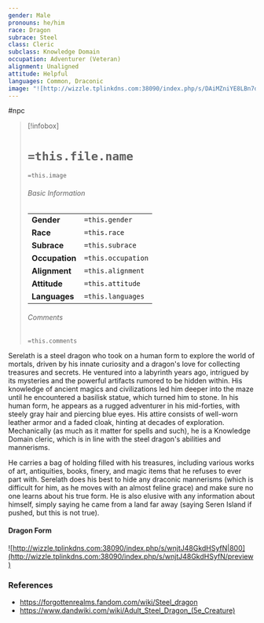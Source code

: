 ```yaml
---
gender: Male
pronouns: he/him
race: Dragon
subrace: Steel
class: Cleric
subclass: Knowledge Domain
occupation: Adventurer (Veteran)
alignment: Unaligned
attitude: Helpful
languages: Common, Draconic
image: "![http://wizzle.tplinkdns.com:38090/index.php/s/DAiMZniYE8LBn7d/preview|250](http://wizzle.tplinkdns.com:38090/index.php/s/DAiMZniYE8LBn7d/preview)"
---
```

#npc 

> [!infobox]
> # `=this.file.name`
> `=this.image`
> ###### Basic Information
> |  |  |
> | ---- | ---- |
> | **Gender** | `=this.gender` |
> | **Race** | `=this.race` |
> | **Subrace** | `=this.subrace` |
> | **Occupation** | `=this.occupation` |
> | **Alignment** | `=this.alignment` |
> | **Attitude** | `=this.attitude` |
> | **Languages** | `=this.languages` |
> ###### Comments
> `=this.comments`

Serelath is a steel dragon who took on a human form to explore the world of mortals, driven by his innate curiosity and a dragon's love for collecting treasures and secrets. He ventured into a labyrinth years ago, intrigued by its mysteries and the powerful artifacts rumored to be hidden within. His knowledge of ancient magics and civilizations led him deeper into the maze until he encountered a basilisk statue, which turned him to stone. In his human form, he appears as a rugged adventurer in his mid-forties, with steely gray hair and piercing blue eyes. His attire consists of well-worn leather armor and a faded cloak, hinting at decades of exploration. Mechanically (as much as it matter for spells and such), he is a Knowledge Domain cleric, which is in line with the steel dragon's abilities and mannerisms.

He carries a bag of holding filled with his treasures, including various works of art, antiquities, books, finery, and magic items that he refuses to ever part with. Serelath does his best to hide any draconic mannerisms (which is difficult for him, as he moves with an almost feline grace) and make sure no one learns about his true form. He is also elusive with any information about himself, simply saying he came from a land far away (saying Seren Island if pushed, but this is not true).

#### Dragon Form

![http://wizzle.tplinkdns.com:38090/index.php/s/wnjtJ48GkdHSyfN|800](http://wizzle.tplinkdns.com:38090/index.php/s/wnjtJ48GkdHSyfN/preview)

### References

- https://forgottenrealms.fandom.com/wiki/Steel_dragon
- https://www.dandwiki.com/wiki/Adult_Steel_Dragon_(5e_Creature)
